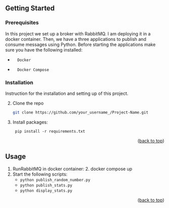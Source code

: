 <!-- GETTING STARTED -->
## Getting Started

### Prerequisites

 In this project we set up a broker with RabbitMQ. I am deploying it in a docker container.
 Then, we have a three applications to publish and consume messages using Python. 
 Before starting the applications make sure you have the following installed:
- ```
    Docker
    ```  
- ```
    Docker Compose
    ```
### Installation

Instruction for the installation and setting up of this project.

2. Clone the repo
   ```sh
   git clone https://github.com/your_username_/Project-Name.git
   ```
3. Install packages:
   ```
    pip install -r requirements.txt
   ```

<p align="right">(<a href="#readme-top">back to top</a>)</p>

## Usage
1. RunRabbitMQ in docker container:
   2. docker compose up
3. Start the following scripts:
   -  ```python publish_random_number.py```    
   -  ```python publish_stats.py  ```
   - ```python display_stats.py  ```
<p align="right">(<a href="#readme-top">back to top</a>)</p>


